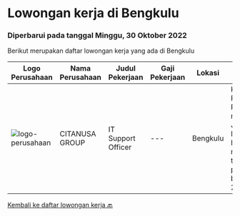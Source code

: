 
  # Lowongan kerja di Bengkulu

  ### Diperbarui pada tanggal Minggu, 30 Oktober 2022

  Berikut merupakan daftar lowongan kerja yang ada di Bengkulu

  |Logo Perusahaan | Nama Perusahaan | Judul Pekerjaan | Gaji Pekerjaan | Lokasi | Deskripsi | Tanggal diunggah | Pranala |
  | -------------- | --------------- | --------------- | --------- | --------- | -------------- | ------- | ----------- |
  |![logo-perusahaan](https://image-service-cdn.seek.com.au/950062a1033401c61f75a166fce36f9781cc9e86/ee4dce1061f3f616224767ad58cb2fc751b8d2dc)|CITANUSA GROUP|IT Support Officer|---|Bengkulu|Kualifikasi Pekerjaan Pendidikan minimal S1 Jurusan Teknik Informatika/Sistem Informasi Usia maksimal 38 tahun Memiliki pengalaman bekerja minimal 2...|Sabtu, 15 Oktober 2022|https://www.jobstreet.co.id/id/job/it-support-officer-4058249?token=0~95689dfa-1558-4715-9f52-ef9020cefba4&sectionRank=1&jobId=jobstreet-id-job-4058249|


  [Kembali ke daftar lowongan kerja 🔙](../README.md#daftar-lowongan-kerja)
  